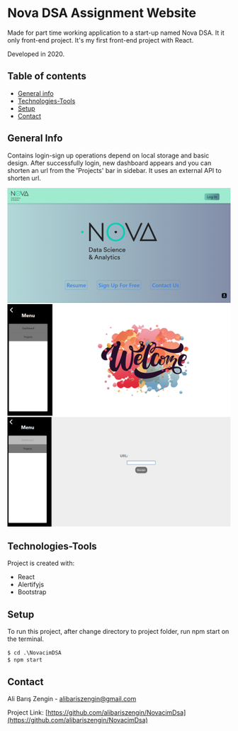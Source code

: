 ﻿# Nova DSA Assignment Website

Made for part time working application to a start-up named Nova DSA. It it only front-end project. It's my first front-end project with React.

Developed in 2020.

## Table of contents
* [General info](#general-info)
* [Technologies-Tools](#technologies-tools)
* [Setup](#setup)
* [Contact](#contact)


## General Info


Contains login-sign up operations depend on local storage and basic design. After successfully login, new dashboard appears and you can shorten an url from the 'Projects' bar in sidebar. It uses an external API to shorten url.
	
![Base Page](https://github.com/alibariszengin/NovacimDsa/blob/main/screen-shots/banner.png?raw=true)
	![Dashboard](https://github.com/alibariszengin/NovacimDsa/blob/main/screen-shots/dashboard.png?raw=true)
	![Shorten Url](https://github.com/alibariszengin/NovacimDsa/blob/main/screen-shots/shrorten.png?raw=true)
## Technologies-Tools
Project is created with:
* React
* Alertifyjs
* Bootstrap


## Setup
To run this project, after change directory to project folder, run npm start on the terminal.

```
$ cd .\NovacimDSA 
$ npm start 
 ```


## Contact

Ali Barış Zengin  -  [alibariszengin@gmail.com](mailto:alibariszengin@gmail.com)

Project Link:  [https://github.com/alibariszengin/NovacimDsa](https://github.com/alibariszengin/NovacimDsa)

